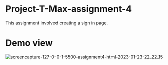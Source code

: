 # Project-T-Max-assignment-4
This assignment involved creating a sign in page.
# Demo view
![screencapture-127-0-0-1-5500-assignment4-html-2023-01-23-22_22_15](https://user-images.githubusercontent.com/79756092/218207005-a9c5de22-b89e-4b9d-8210-2054060520ee.png)
